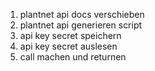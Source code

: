 1. plantnet api docs verschieben
2. plantnet api generieren script
3. api key secret speichern
4. api key secret auslesen
5. call machen und returnen 
